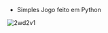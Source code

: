 - Simples Jogo feito em Python

![2wd2v1](https://user-images.githubusercontent.com/48387196/54568561-71955b80-49b6-11e9-940c-25470f845661.gif)
